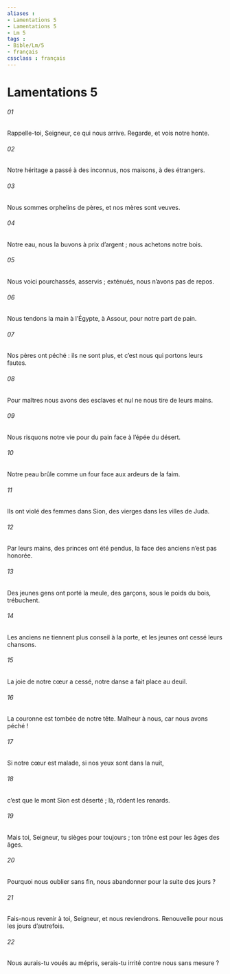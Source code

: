 ```yaml
---
aliases : 
- Lamentations 5
- Lamentations 5
- Lm 5
tags : 
- Bible/Lm/5
- français
cssclass : français
---
```


# Lamentations 5

###### 01
Rappelle-toi, Seigneur, ce qui nous arrive.
Regarde, et vois notre honte.
###### 02
Notre héritage a passé à des inconnus,
nos maisons, à des étrangers.
###### 03
Nous sommes orphelins de pères,
et nos mères sont veuves.
###### 04
Notre eau, nous la buvons à prix d’argent ;
nous achetons notre bois.
###### 05
Nous voici pourchassés, asservis ;
exténués, nous n’avons pas de repos.
###### 06
Nous tendons la main à l’Égypte,
à Assour, pour notre part de pain.
###### 07
Nos pères ont péché : ils ne sont plus,
et c’est nous qui portons leurs fautes.
###### 08
Pour maîtres nous avons des esclaves
et nul ne nous tire de leurs mains.
###### 09
Nous risquons notre vie pour du pain
face à l’épée du désert.
###### 10
Notre peau brûle comme un four
face aux ardeurs de la faim.
###### 11
Ils ont violé des femmes dans Sion,
des vierges dans les villes de Juda.
###### 12
Par leurs mains, des princes ont été pendus,
la face des anciens n’est pas honorée.
###### 13
Des jeunes gens ont porté la meule,
des garçons, sous le poids du bois, trébuchent.
###### 14
Les anciens ne tiennent plus conseil à la porte,
et les jeunes ont cessé leurs chansons.
###### 15
La joie de notre cœur a cessé,
notre danse a fait place au deuil.
###### 16
La couronne est tombée de notre tête.
Malheur à nous, car nous avons péché !
###### 17
Si notre cœur est malade,
si nos yeux sont dans la nuit,
###### 18
c’est que le mont Sion est déserté ;
là, rôdent les renards.
###### 19
Mais toi, Seigneur, tu sièges pour toujours ;
ton trône est pour les âges des âges.
###### 20
Pourquoi nous oublier sans fin,
nous abandonner pour la suite des jours ?
###### 21
Fais-nous revenir à toi, Seigneur, et nous reviendrons.
Renouvelle pour nous les jours d’autrefois.
###### 22
Nous aurais-tu voués au mépris,
serais-tu irrité contre nous sans mesure ?

